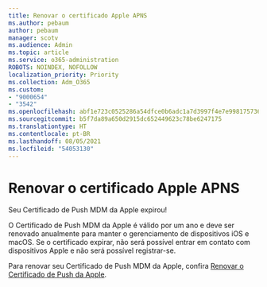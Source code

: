 ```yaml
---
title: Renovar o certificado Apple APNS
ms.author: pebaum
author: pebaum
manager: scotv
ms.audience: Admin
ms.topic: article
ms.service: o365-administration
ROBOTS: NOINDEX, NOFOLLOW
localization_priority: Priority
ms.collection: Adm_O365
ms.custom:
- "9000654"
- "3542"
ms.openlocfilehash: abf1e723c0525286a54dfce0b6adc1a7d3997f4e7e99817573633f797ccf5d4e
ms.sourcegitcommit: b5f7da89a650d2915dc652449623c78be6247175
ms.translationtype: HT
ms.contentlocale: pt-BR
ms.lasthandoff: 08/05/2021
ms.locfileid: "54053130"
---
```

# <a name="renew-apple-apns-certificate"></a>Renovar o certificado Apple APNS

Seu Certificado de Push MDM da Apple expirou!

O Certificado de Push MDM da Apple é válido por um ano e deve ser renovado anualmente para manter o gerenciamento de dispositivos iOS e macOS. Se o certificado expirar, não será possível entrar em contato com dispositivos Apple e não será possível registrar-se.

Para renovar seu Certificado de Push MDM da Apple, confira [Renovar o Certificado de Push da Apple](https://docs.microsoft.com/intune/enrollment/apple-mdm-push-certificate-get#renew-apple-mdm-push-certificate).
